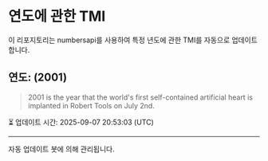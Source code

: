 
# 연도에 관한 TMI

이 리포지토리는 numbersapi를 사용하여 특정 년도에 관한 TMI를 자동으로 업데이트합니다.

## 연도: (2001)
> 2001 is the year that the world's first self-contained artificial heart is implanted in Robert Tools on July 2nd.

⏳ 업데이트 시간: 2025-09-07 20:53:03 (UTC)

---
자동 업데이트 봇에 의해 관리됩니다.
